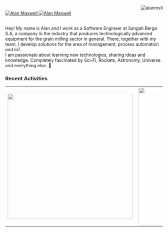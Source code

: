 <img align='right' src = "https://komarev.com/ghpvc/?username=alanmxll" alt = "alanmxll" />
<br />

<a href="https://www.linkedin.com/in/alan-maxwell/">
  <img alt="Alan Maxwell" src="https://img.shields.io/badge/-AlanMaxwell-0E76A8?style=flat&logo=Linkedin&logoColor=white" />
</a>
<a href="mailto: alanmaxwellantunes @ gmail. com">
  <img alt="Alan Maxwell" src="https://img.shields.io/badge/-alanmaxwellantunes@gmail.com-c14438?style=flat-square&logo=Gmail&logoColor=white&link=mailto:lorison.gilles@gmail.com" />
</a>

<br />
<br />
<p>
Hey! My name is Alan and I work as a Software Engineer at Sangati Berga S.A, a company in the industry that produces technologically advanced equipment for the grain milling sector in general. There, together with my team, I develop solutions for the area of management, process automation and IoT. 
<br />
I am passionate about learning new technologies, sharing ideas and knowledge. Completely fascinated by Sci-Fi, Rockets, Astronomy, Universe and everything else. 🚀
<br />
<p/>



### Recent Activities

<center>
<table>
  <tr>
      <td><img width="400px" align="left" src="https://github-readme-stats.vercel.app/api/top-langs/?username=alanmxll&count_private=true&hide=html&layout=compact&theme=midnight-purple" /></td>
      <td><img width="440px" align="left" src="https://github-readme-stats.vercel.app/api?username=alanmxll&count_private=true&theme=midnight-purple&show_icons=true" /></td>
  </tr>  
</table>
</center>
